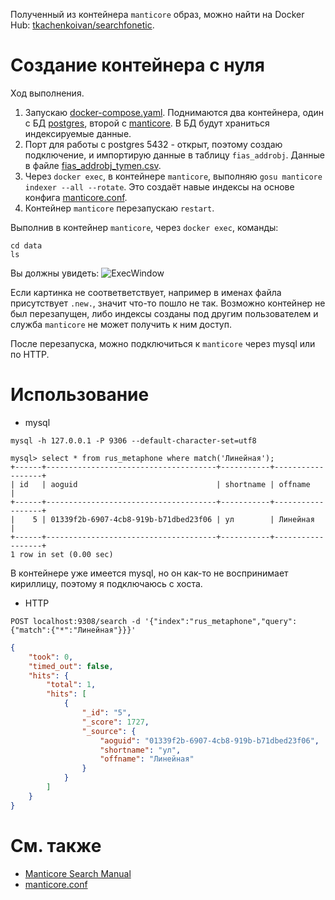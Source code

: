Полученный из контейнера `manticore` образ, можно найти на Docker Hub: [tkachenkoivan/searchfonetic](https://hub.docker.com/r/tkachenkoivan/searchfonetic).

# Создание контейнера с нуля

Ход выполнения. 

1. Запускаю [docker-compose.yaml](/docker-compose.yaml). Поднимаются два контейнера, один с БД [postgres](https://hub.docker.com/_/postgres), второй с [manticore](https://hub.docker.com/r/manticoresearch/manticore). В БД будут храниться индексируемые данные.
2. Порт для работы с postgres 5432 - открыт, поэтому создаю подключение, и импортирую данные в таблицу `fias_addrobj`. Данные в файле [fias_addrobj_tymen.csv](/fias_addrobj_tymen.csv).
3. Через `docker exec`, в контейнере `manticore`, выполняю `gosu manticore indexer --all --rotate`. Это создаёт навые индексы на основе конфига [manticore.conf](/manticore/config/manticore.conf).
4. Контейнер `manticore` перезапускаю `restart`.

Выполнив в контейнер `manticore`, через `docker exec`, команды: 
```
cd data
ls
```
Вы должны увидеть:
![ExecWindow](https://user-images.githubusercontent.com/10295935/112434309-3d9f5e80-8d65-11eb-9098-eb2350cf3a16.png)

Если картинка не соответветствует, например в именах файла присутствует `.new.`, значит что-то пошло не так. Возможно контейнер не был перезапущен, либо индексы созданы под другим пользователем и служба `manticore` не может получить к ним доступ.

После перезапуска, можно подключиться к `manticore` через mysql или по HTTP.

# Использование

* mysql
```
mysql -h 127.0.0.1 -P 9306 --default-character-set=utf8
```

```
mysql> select * from rus_metaphone where match('Линейная');
+------+--------------------------------------+-----------+------------------+
| id   | aoguid                               | shortname | offname          |
+------+--------------------------------------+-----------+------------------+
|    5 | 01339f2b-6907-4cb8-919b-b71dbed23f06 | ул        | Линейная         |
+------+--------------------------------------+-----------+------------------+
1 row in set (0.00 sec)
```

В контейнере уже имеется mysql, но он как-то не воспринимает кириллицу, поэтому я подключаюсь с хоста. 

* HTTP
```
POST localhost:9308/search -d '{"index":"rus_metaphone","query":{"match":{"*":"Линейная"}}}'
```

```JSON
{
    "took": 0,
    "timed_out": false,
    "hits": {
        "total": 1,
        "hits": [
            {
                "_id": "5",
                "_score": 1727,
                "_source": {
                    "aoguid": "01339f2b-6907-4cb8-919b-b71dbed23f06",
                    "shortname": "ул",
                    "offname": "Линейная"
                }
            }
        ]
    }
}
```

# См. также
* [Manticore Search Manual](https://manual.manticoresearch.com/Introduction)
* [manticore.conf](https://github.com/manticoresoftware/docker/blob/master/manticore.conf)
